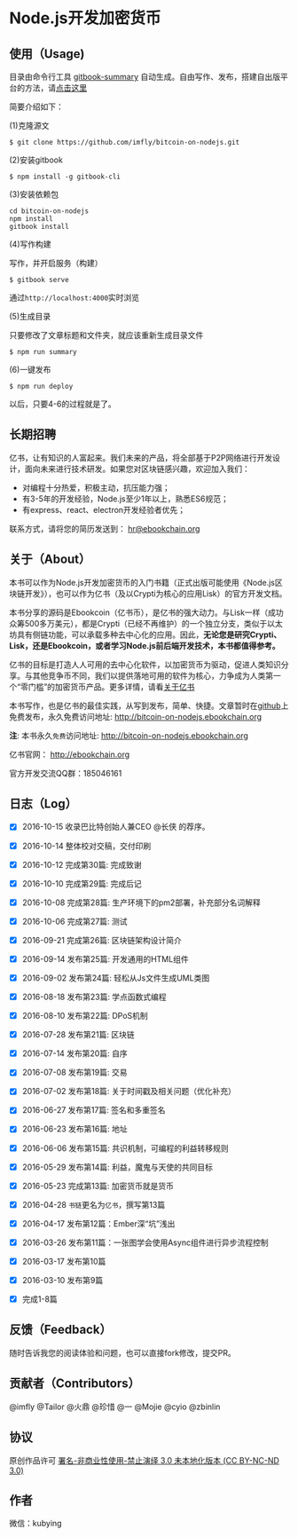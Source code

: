 Node.js开发加密货币
===================

使用（Usage)
------------

目录由命令行工具 [gitbook-summary](https://github.com/imfly/gitbook-summary) 自动生成。自由写作、发布，搭建自出版平台的方法，请[点击这里](https://github.com/imfly/how-to-create-self-publishing-platform)

简要介绍如下：

(1)克隆源文

```
$ git clone https://github.com/imfly/bitcoin-on-nodejs.git
```

(2)安装gitbook

```
$ npm install -g gitbook-cli
```

(3)安装依赖包

```
cd bitcoin-on-nodejs
npm install
gitbook install
```

(4)写作构建

写作，并开启服务（构建）

```
$ gitbook serve
```

通过`http://localhost:4000`实时浏览

(5)生成目录

只要修改了文章标题和文件夹，就应该重新生成目录文件

```
$ npm run summary
```

(6)一键发布

```
$ npm run deploy
```

以后，只要4-6的过程就是了。


## 长期招聘

亿书，让有知识的人富起来。我们未来的产品，将全部基于P2P网络进行开发设计，面向未来进行技术研发。如果您对区块链感兴趣，欢迎加入我们：

- 对编程十分热爱，积极主动，抗压能力强；
- 有3-5年的开发经验，Node.js至少1年以上，熟悉ES6规范；
- 有express、react、electron开发经验者优先；

联系方式，请将您的简历发送到： hr@ebookchain.org


关于（About）
-------------

本书可以作为Node.js开发加密货币的入门书籍（正式出版可能使用《Node.js区块链开发》），也可以作为亿书（及以Crypti为核心的应用Lisk）的官方开发文档。

本书分享的源码是Ebookcoin（亿书币），是亿书的强大动力。与Lisk一样（成功众筹500多万美元），都是Crypti（已经不再维护）的一个独立分支，类似于以太坊具有侧链功能，可以承载多种去中心化的应用。因此，**无论您是研究Crypti、Lisk，还是Ebookcoin，或者学习Node.js前后端开发技术，本书都值得参考。**

亿书的目标是打造人人可用的去中心化软件，以加密货币为驱动，促进人类知识分享。与其他竞争币不同，我们以提供落地可用的软件为核心，力争成为人类第一个“零门槛”的加密货币产品。更多详情，请看[关于亿书](./5-附录/6-关于亿书.md)

本书写作，也是亿书的最佳实践，从写到发布，简单、快捷。文章暂时在[github](https://github.com/imfly/bitcoin-on-nodejs)上免费发布，永久免费访问地址: http://bitcoin-on-nodejs.ebookchain.org

**注**: 本书永久`免费`访问地址: http://bitcoin-on-nodejs.ebookchain.org

亿书官网： http://ebookchain.org

官方开发交流QQ群：185046161

日志（Log）
-----------

-	[x] 2016-10-15 收录巴比特创始人兼CEO @长侠 的荐序。
-	[x] 2016-10-14 整体校对交稿，交付印刷
-	[x] 2016-10-12 完成第30篇: 完成致谢
-	[x] 2016-10-10 完成第29篇: 完成后记
-	[x] 2016-10-08 完成第28篇: 生产环境下的pm2部署，补充部分名词解释
-	[x] 2016-10-06 完成第27篇: 测试
-	[x] 2016-09-21 完成第26篇: 区块链架构设计简介
-	[x] 2016-09-14 发布第25篇: 开发通用的HTML组件
-	[x] 2016-09-02 发布第24篇: 轻松从Js文件生成UML类图
-	[x] 2016-08-18 发布第23篇: 学点函数式编程
-	[x] 2016-08-10 发布第22篇: DPoS机制
-	[x] 2016-07-28 发布第21篇: 区块链
-	[x] 2016-07-14 发布第20篇: 自序
-	[x] 2016-07-08 发布第19篇: 交易
-	[x] 2016-07-02 发布第18篇: 关于时间戳及相关问题（优化补充）
-	[x] 2016-06-27 发布第17篇: 签名和多重签名
-	[x] 2016-06-23 发布第16篇: 地址
-	[x] 2016-06-06 发布第15篇: 共识机制，可编程的利益转移规则
-	[x] 2016-05-29 发布第14篇: 利益，魔鬼与天使的共同目标
-	[x] 2016-05-23 完成第13篇: 加密货币就是货币
-	[x] 2016-04-28 `书链`更名为`亿书`，撰写第13篇
-	[x] 2016-04-17 发布第12篇：Ember深“坑”浅出
-	[x] 2016-03-26 发布第11篇：一张图学会使用Async组件进行异步流程控制
-	[x] 2016-03-17 发布第10篇
-	[x] 2016-03-10 发布第9篇
-	[x] 完成1-8篇


反馈（Feedback）
----------------

随时告诉我您的阅读体验和问题，也可以直接fork修改，提交PR。

贡献者（Contributors）
----------------------

@imfly @Tailor @火鼎 @珍惜 @一 @Mojie @cyio @zbinlin

协议
----

原创作品许可 [署名-非商业性使用-禁止演绎 3.0 未本地化版本 (CC BY-NC-ND 3.0)](http://creativecommons.org/licenses/by-nc-nd/3.0/deed.zh)

作者
----

微信：kubying

